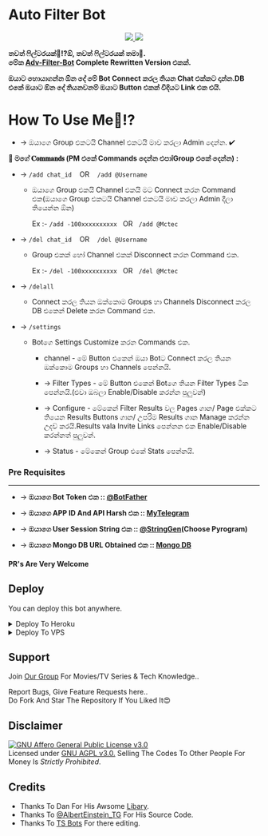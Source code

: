 # Auto Filter Bot

<p align="center">
  <a href="https://github.com/McAnonymous/Mc-Tec-Auto-Filter/stargazers">
    <img src="https://img.shields.io/github.com/stars/McAnonymous/Mc-Tec-Auto-Filter?style=social">

  </a>
  
  <a href="https://github.com/Blackkiller2k20/Mc-Tec-Auto-Filter/fork">
    <img src="https://img.shields.io/github.com/forks/McAnonymous/Mc-Tec-Auto-Filter?label=Fork&style=social">

  </a>  
</p>

__තවත් ‍ෆිල්ටරයක්🤨⁉ඕ, තවත් ‍ෆිල්ටරයක් තමා🤣.<br>
මේක [Adv-Filter-Bot](https://github.com/AlbertEinsteinTG/Adv-Auto-Filter-Bot) Complete Rewritten Version එකක්.__

__ඔයාට හොයාගන්න ඕන දේ මේ Bot Connect කරල තියන Chat එක්කට දාන්න.DB එකේ ඔයාට ඕන දේ තියනවනම් ඔයාට Button එකක් විදියට Link එක එයි.__

# **__How To Use Me🤔⁉__**

* -> ඔයාගෙ Group එකටයි Channel එකටයි මාව කරලා Admin දෙන්න. ✔

**🎈 මගේ 𝐂𝐨𝐦𝐦𝐚𝐧𝐝𝐬 (PM එකේ Commands දෙන්න එපා❕Group එකේ දෙන්න) :**


  * -> `/add chat_id`
      &nbsp;&nbsp; OR
      &nbsp;&nbsp; `/add @Username`
      - ඔයාගෙ Group එකයි Channel එකයි මට Connect කරන Command එක(ඔයාගෙ Group එකටයි Channel එකටයි මාව කරලා Admin දීලා තියෙන්න ඕන)

        Ex :- `/add -100xxxxxxxxxx`
        &nbsp; OR
        &nbsp; `/add @Mctec`


  * -> `/del chat_id`
      &nbsp;&nbsp; OR 
      &nbsp;&nbsp; `/del @Username`
      - Group එකක් හෝ Channel එකක් Disconnect කරන Command එක.

        Ex :- `/del -100xxxxxxxxxx`
        &nbsp; OR
        &nbsp; `/del @Mctec`


  * -> `/delall`
       - Connect කරල තියන ඔක්කොම Groups හා Channels Disconnect කරල DB එකෙන් Delete කරන Command එක.
  
  * -> `/settings`
       - Botගෙ Settings Customize කරන Commands එක.
        
          * channel  - මේ Button එකෙන් ඔයා Botට Connect කරල තියන ඔක්කොම Groups හා Channels පෙන්නයි.

          * -> Filter Types - මේ Button එකෙන් Botගෙ තියන Filter Types ටික පෙන්නයි.(එවා ඔබලා Enable/Disable කරන්න පුලුවන්)

          * -> Configure - මේකෙන් Filter Results වල Pages ගාන/ Page එක්කට තියෙන Results Buttons ගාන/ උපරිම Results ගාන Manage කරන්න උදව් කරයි.Results vala Invite Links පෙන්නන එක Enable/Disable කරන්නත් පුලුවන්.

          * -> Status - මේකෙන් Group එකේ Stats පෙන්නයි.

### Pre Requisites 
------------------
* -> __ඔයාගෙ Bot Token එක :: [@BotFather](http://www.telegram.dog/BotFather)__

* -> __ඔයාගෙ APP ID And API Harsh එක :: [MyTelegram](http://www.my.telegram.org)__

* -> __ඔයාගෙ User Session String එක :: [@StringGen](https://replit.com/@prgofficial/String-Gen)(Choose Pyrogram)__

* -> __ඔයාගෙ Mongo DB URL Obtained එක :: [Mongo DB](http://www.mongodb.com)__

#### PR's Are Very Welcome

## Deploy
You can deploy this bot anywhere.

<details><summary>Deploy To Heroku</summary>
<p>
<br>
<a href="https://heroku.com/deploy?template=https://github.com/McAnonymous/Mc-Tec-Auto-Filter/tree/main">
  <img src="https://www.herokucdn.com/deploy/button.svg" alt="Deploy">
</a>
</p>
</details>

<details><summary>Deploy To VPS</summary>
<p>
<pre>
git clone https://github.com/McAnonymous/Mc-Tec-Auto-Filter.git
cd Adv-Auto-filter-Ts-bot-Clone
pip3 install -r requirements.txt
# Change The Vars Of bot/__init__.py File Accordingly
python3 -m bot
</pre>
</p>
</details>

## Support   
Join [Our Group](https://t.me/MCTecTvSeries) For Movies/TV Series & Tech Knowledge.. 
   
Report Bugs, Give Feature Requests here..   
Do Fork And Star The Repository If You Liked It😍

## Disclaimer
[![GNU Affero General Public License v3.0](https://www.gnu.org/graphics/agplv3-155x51.png)](https://www.gnu.org/licenses/agpl-3.0.en.html#header)    
Licensed under [GNU AGPL v3.0.](https://github.com/AlbertEinsteinTG/Adv-Auto-Filter-Bot-V2/blob/main/LICENSE)
Selling The Codes To Other People For Money Is *Strictly Prohibited*.


## Credits

 - Thanks To Dan For His Awsome [Libary](https://github.com/pyrogram/pyrogram).
 - Thanks To [@AlbertEinstein_TG](https://telegram.me/AlbertEinstein_TG) For His Source Code. 
 - Thanks To [TS Bots](https://telegram.me/ts_bots) For there editing.
